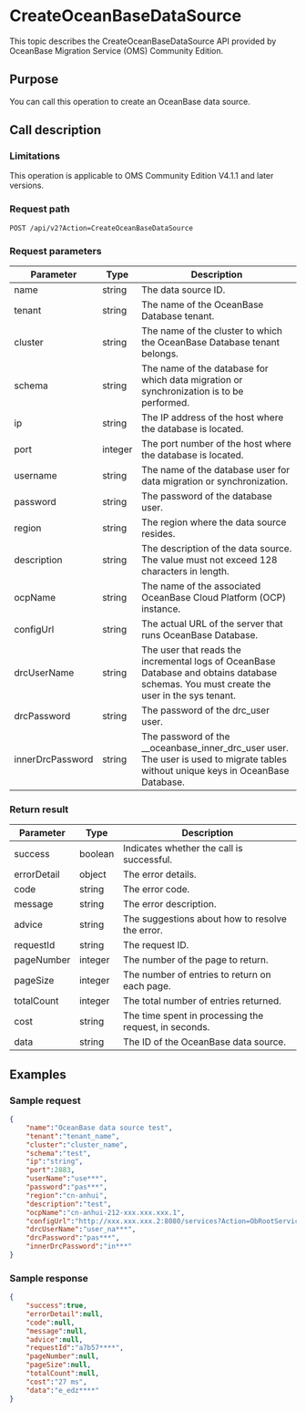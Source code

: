 
# CreateOceanBaseDataSource

This topic describes the CreateOceanBaseDataSource API provided by OceanBase Migration Service (OMS) Community Edition.

## Purpose

You can call this operation to create an OceanBase data source.

## Call description

### Limitations

This operation is applicable to OMS Community Edition V4.1.1 and later versions.

### Request path

`POST /api/v2?Action=CreateOceanBaseDataSource`

### Request parameters

| Parameter | Type | Description |
|------------|------------------|------------------------|
| name | string | The data source ID.  |
| tenant | string | The name of the OceanBase Database tenant.  |
| cluster | string | The name of the cluster to which the OceanBase Database tenant belongs.  |
| schema | string | The name of the database for which data migration or synchronization is to be performed.  |
| ip | string | The IP address of the host where the database is located.  |
| port | integer | The port number of the host where the database is located.  |
| username | string | The name of the database user for data migration or synchronization.  |
| password | string | The password of the database user.  |
| region | string | The region where the data source resides.  |
| description | string | The description of the data source. The value must not exceed 128 characters in length.  |
| ocpName | string | The name of the associated OceanBase Cloud Platform (OCP) instance.  |
| configUrl | string | The actual URL of the server that runs OceanBase Database.  |
| drcUserName | string | The user that reads the incremental logs of OceanBase Database and obtains database schemas. You must create the user in the sys tenant.  |
| drcPassword | string | The password of the drc_user user.  |
| innerDrcPassword | string | The password of the __oceanbase_inner_drc_user user. The user is used to migrate tables without unique keys in OceanBase Database.  |

### Return result

| Parameter | Type | Description |
|------------|------------------|------------------------|
| success | boolean | Indicates whether the call is successful.  |
| errorDetail | object | The error details.  |
| code | string | The error code.  |
| message | string | The error description.  |
| advice | string | The suggestions about how to resolve the error.  |
| requestId | string | The request ID.  |
| pageNumber | integer | The number of the page to return.  |
| pageSize | integer | The number of entries to return on each page.  |
| totalCount | integer | The total number of entries returned.  |
| cost | string | The time spent in processing the request, in seconds.  |
| data | string | The ID of the OceanBase data source.  |

## Examples

### Sample request

```JSON
{
    "name":"OceanBase data source test",
    "tenant":"tenant_name",
    "cluster":"cluster_name",
    "schema":"test",
    "ip":"string",
    "port":2883,
    "userName":"use***",
    "password":"pas***",
    "region":"cn-anhui",
    "description":"test",
    "ocpName":"cn-anhui-212-xxx.xxx.xxx.1",
    "configUrl":"http://xxx.xxx.xxx.2:8080/services?Action=ObRootServiceInfo&User_ID=alibaba&UID=ocpmaster&ObRegion=ob_1***29.admin",
    "drcUserName":"user_na***",
    "drcPassword":"pas***",
    "innerDrcPassword":"in***"
}
```

### Sample response

```JSON
{
    "success":true,
    "errorDetail":null,
    "code":null,
    "message":null,
    "advice":null,
    "requestId":"a7b57****",
    "pageNumber":null,
    "pageSize":null,
    "totalCount":null,
    "cost":"27 ms",
    "data":"e_edz****"
}
```
